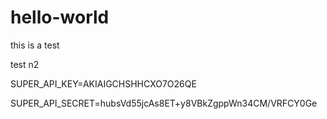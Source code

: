 # hello-world
this is a test




test n2


SUPER_API_KEY=AKIAIGCHSHHCXO7O26QE

SUPER_API_SECRET=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
